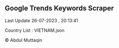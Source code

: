 

## Google Trends Keywords Scraper 
 
Last Update 26-07-2023 , 20:13:41

Country List :
VIETNAM.json



© Abdul Muttaqin 
